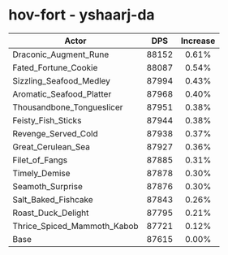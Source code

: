 # hov-fort - yshaarj-da
| Actor | DPS | Increase |
|---|:---:|:---:|
|Draconic_Augment_Rune|88152|0.61%|
|Fated_Fortune_Cookie|88087|0.54%|
|Sizzling_Seafood_Medley|87994|0.43%|
|Aromatic_Seafood_Platter|87968|0.40%|
|Thousandbone_Tongueslicer|87951|0.38%|
|Feisty_Fish_Sticks|87944|0.38%|
|Revenge_Served_Cold|87938|0.37%|
|Great_Cerulean_Sea|87927|0.36%|
|Filet_of_Fangs|87885|0.31%|
|Timely_Demise|87878|0.30%|
|Seamoth_Surprise|87876|0.30%|
|Salt_Baked_Fishcake|87843|0.26%|
|Roast_Duck_Delight|87795|0.21%|
|Thrice_Spiced_Mammoth_Kabob|87721|0.12%|
|Base|87615|0.00%|
